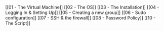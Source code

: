 [[01 - The Virtual Machine]]
[[02 - The OS]]
[[03 - The Installation]]
[[04 - Logging In & Setting Up]]
[[05 - Creating a new group]]
[[06 - Sudo configuration]]
[[07 - SSH & the firewall]]
[[08 - Password Policy]]
[[10 - The Script]]


